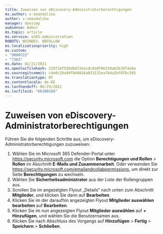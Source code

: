```yaml
---
title: Zuweisen von eDiscovery-Administratorberechtigungen
ms.author: v-smandalika
author: v-smandalika
manager: dansimp
audience: Admin
ms.topic: article
ms.service: o365-administration
ROBOTS: NOINDEX, NOFOLLOW
ms.localizationpriority: high
ms.custom:
- "9000722"
- "7363"
ms.date: 02/21/2021
ms.openlocfilehash: 228f2ef5d9d6d72eacdcda8f86339a62b3df4a9a
ms.sourcegitcommit: c4e8c29a94f840816a023131ea7b4a2bf876c305
ms.translationtype: HT
ms.contentlocale: de-DE
ms.lasthandoff: 06/29/2022
ms.locfileid: "66300160"
---
```

# <a name="assign-security-administrator-permissions"></a>Zuweisen von eDiscovery-Administratorberechtigungen

Führen Sie die folgenden Schritte aus, um eDiscovery-Administratorberechtigungen zuzuweisen:

1. Wählen Sie im Microsoft 365 Defender-Portal unter <https://security.microsoft.com> die Option **Berechtigungen und Rollen** \> **Rollen** im Abschnitt **E-Mails und Zusammenarbeit**. Oder verwenden Sie <https://security.microsoft.com/emailandcollabpermissions>, um direkt zur Seite **Berechtigungen** zu wechseln.
2. Wählen Sie **Sicherheitsadministrator** aus der Liste der Rollengruppen aus.
3. Scrollen Sie im angezeigten Flyout „Details“ nach unten zum Abschnitt **Mitglieder**, und klicken Sie dann auf **Bearbeiten**.
4. Klicken Sie im der daraufhin angezeigten Flyout **Mitglieder auswählen bearbeiten** auf **Bearbeiten**.
5. Klicken Sie im nun angezeigten Flyout **Mitglieder auswählen** auf **+ Hinzufügen**, und wählen Sie die Benutzernamen aus.
6. Klicken Sie nach Abschluss des Vorgangs auf **Hinzufügen** \> **Fertig** \> **Speichern** \> **Schließen**.
